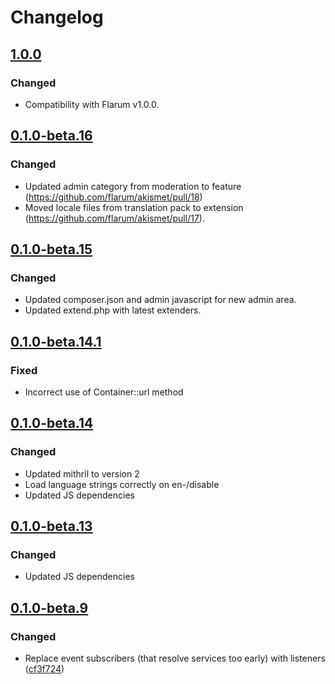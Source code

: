 # Changelog

## [1.0.0](https://github.com/flarum/akismet/compare/v0.1.0-beta.16...v1.0.0)

### Changed
- Compatibility with Flarum v1.0.0.

## [0.1.0-beta.16](https://github.com/flarum/akismet/compare/v0.1.0-beta.15...v0.1.0-beta.16)

### Changed
- Updated admin category from moderation to feature (https://github.com/flarum/akismet/pull/18)
- Moved locale files from translation pack to extension (https://github.com/flarum/akismet/pull/17).

## [0.1.0-beta.15](https://github.com/flarum/akismet/compare/v0.1.0-beta.14.1...v0.1.0-beta.15)

### Changed
- Updated composer.json and admin javascript for new admin area.
- Updated extend.php with latest extenders.

## [0.1.0-beta.14.1](https://github.com/flarum/akismet/compare/v0.1.0-beta.14...v0.1.0-beta.14.1)

### Fixed
- Incorrect use of Container::url method

## [0.1.0-beta.14](https://github.com/flarum/akismet/compare/v0.1.0-beta.13...v0.1.0-beta.14)

### Changed
- Updated mithril to version 2
- Load language strings correctly on en-/disable
- Updated JS dependencies

## [0.1.0-beta.13](https://github.com/flarum/akismet/compare/v0.1.0-beta.12...v0.1.0-beta.13)

### Changed
- Updated JS dependencies

## [0.1.0-beta.9](https://github.com/flarum/akismet/compare/v0.1.0-beta.8...v0.1.0-beta.9)

### Changed
- Replace event subscribers (that resolve services too early) with listeners ([cf3f724](https://github.com/flarum/akismet/commit/cf3f724bafbcf901a41cb76dfe44c896debde241))

